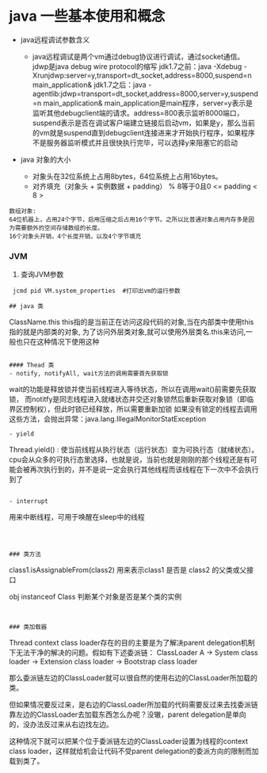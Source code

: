 # java 一些基本使用和概念

* java远程调试参数含义
    * java远程调试是两个vm通过debug协议进行调试，通过socket通信。jdwp是java debug wire protocol的缩写
      jdk1.7之前：java -Xdebug -Xrunjdwp:server=y,transport=dt_socket,address=8000,suspend=n main_application&
      jdk1.7之后：java -agentlib:jdwp=transport=dt_socket,address=8000,server=y,suspend=n main_application&
      main_application是main程序，server=y表示是监听其他debugclient端的请求。address=800表示监听8000端口， suspend表示是否在调试客户端建立链接后启动vm，如果是y，那么当前的vm就是suspend直到debugclient连接进来才开始执行程序，如果程序不是服务器监听模式并且很快执行完毕，可以选择y来阻塞它的启动

*  java 对象的大小
    - 对象头在32位系统上占用8bytes，64位系统上占用16bytes。
    - 对齐填充（对象头 + 实例数据 + padding） % 8等于0且0 <= padding < 8 >

```        
数组对象: 
64位机器上，占用24个字节，启用压缩之后占用16个字节。之所以比普通对象占用内存多是因为需要额外的空间存储数组的长度。
16个对象头开销，4个长度开销，以及4个字节填充
```
### JVM

1. 查询JVM参数
```
 jcmd pid VM.system_properties  #打印出vm的运行参数

## java 类
```
ClassName.this
    this指的是当前正在访问这段代码的对象,当在内部类中使用this指的就是内部类的对象, 为了访问外层类对象,就可以使用外层类名.this来访问,一般也只在这种情况下使用这种
```

#### Thead 类
- notify, notifyAll, wait方法的调用需要首先获取锁
```
wait的功能是释放锁并使当前线程进入等待状态，所以在调用wait()前需要先获取锁， 而notitfy是同志线程进入就绪状态并交还对象锁然后重新获取对象锁（即临界区控制权），但此时锁已经释放，所以需要重新加锁
如果没有锁定的线程去调用这些方法，会抛出异常：java.lang.IllegalMonitorStatException
```
- yield
```
Thread.yield() : 使当前线程从执行状态（运行状态）变为可执行态（就绪状态）。cpu会从众多的可执行态里选择，也就是说，当前也就是刚刚的那个线程还是有可能会被再次执行到的，并不是说一定会执行其他线程而该线程在下一次中不会执行到了
```

- interrupt 
```
用来中断线程，可用于唤醒在sleep中的线程
```



### 类方法
```
class1.isAssignableFrom(class2) 用来表示class1 是否是 class2 的父类或父接口

obj instanceof Class 判断某个对象是否是某个类的实例
```


### 类加载器
```
Thread context class loader存在的目的主要是为了解决parent delegation机制下无法干净的解决的问题。假如有下述委派链： 
ClassLoader A -> System class loader -> Extension class loader -> Bootstrap class loader 

那么委派链左边的ClassLoader就可以很自然的使用右边的ClassLoader所加载的类。 

但如果情况要反过来，是右边的ClassLoader所加载的代码需要反过来去找委派链靠左边的ClassLoader去加载东西怎么办呢？没辙，parent delegation是单向的，没办法反过来从右边找左边。 

这种情况下就可以把某个位于委派链左边的ClassLoader设置为线程的context class loader，这样就给机会让代码不受parent delegation的委派方向的限制而加载到类了。

```

